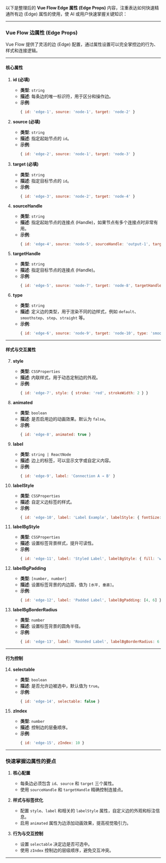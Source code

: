 以下是整理后的 **Vue Flow Edge 属性 (Edge Props)** 内容，注重表达如何快速精通所有边 (Edge) 属性的使用，使 AI 或用户快速掌握关键知识：

---

### Vue Flow 边属性 (Edge Props)

Vue Flow 提供了灵活的边 (Edge) 配置，通过属性设置可以完全掌控边的行为、样式和连接逻辑。

---

#### 核心属性

1. **id (必填)**

   - **类型**: `string`
   - **描述**: 每条边的唯一标识符，用于区分和操作边。
   - **示例**:
     ```js
     { id: 'edge-1', source: 'node-1', target: 'node-2' }
     ```

2. **source (必填)**

   - **类型**: `string`
   - **描述**: 指定起始节点的 `id`。
   - **示例**:
     ```js
     { id: 'edge-2', source: 'node-1', target: 'node-3' }
     ```

3. **target (必填)**

   - **类型**: `string`
   - **描述**: 指定目标节点的 `id`。
   - **示例**:
     ```js
     { id: 'edge-3', source: 'node-2', target: 'node-4' }
     ```

4. **sourceHandle**

   - **类型**: `string`
   - **描述**: 指定起始节点的连接点 (Handle)，如果节点有多个连接点时非常有用。
   - **示例**:
     ```js
     { id: 'edge-4', source: 'node-5', sourceHandle: 'output-1', target: 'node-6' }
     ```

5. **targetHandle**

   - **类型**: `string`
   - **描述**: 指定目标节点的连接点 (Handle)。
   - **示例**:
     ```js
     { id: 'edge-5', source: 'node-7', target: 'node-8', targetHandle: 'input-1' }
     ```

6. **type**
   - **类型**: `string`
   - **描述**: 定义边的类型，用于渲染不同的边样式，例如 `default`、`smoothstep`、`step`、`straight` 等。
   - **示例**:
     ```js
     { id: 'edge-6', source: 'node-9', target: 'node-10', type: 'smoothstep' }
     ```

---

#### 样式与交互属性

7. **style**

   - **类型**: `CSSProperties`
   - **描述**: 内联样式，用于动态定制边的外观。
   - **示例**:
     ```js
     { id: 'edge-7', style: { stroke: 'red', strokeWidth: 2 } }
     ```

8. **animated**

   - **类型**: `boolean`
   - **描述**: 是否启用边的动画效果。默认为 `false`。
   - **示例**:
     ```js
     { id: 'edge-8', animated: true }
     ```

9. **label**

   - **类型**: `string | ReactNode`
   - **描述**: 边上的标签，可以显示文字或自定义内容。
   - **示例**:
     ```js
     { id: 'edge-9', label: 'Connection A → B' }
     ```

10. **labelStyle**

    - **类型**: `CSSProperties`
    - **描述**: 自定义边标签的样式。
    - **示例**:
      ```js
      { id: 'edge-10', label: 'Label Example', labelStyle: { fontSize: '12px', fill: 'blue' } }
      ```

11. **labelBgStyle**

    - **类型**: `CSSProperties`
    - **描述**: 设置标签背景样式，提升可读性。
    - **示例**:
      ```js
      { id: 'edge-11', label: 'Styled Label', labelBgStyle: { fill: 'white', stroke: 'black' } }
      ```

12. **labelBgPadding**

    - **类型**: `[number, number]`
    - **描述**: 设置标签背景的内边距，值为 `[水平, 垂直]`。
    - **示例**:
      ```js
      { id: 'edge-12', label: 'Padded Label', labelBgPadding: [4, 6] }
      ```

13. **labelBgBorderRadius**
    - **类型**: `number`
    - **描述**: 设置标签背景的圆角半径。
    - **示例**:
      ```js
      { id: 'edge-13', label: 'Rounded Label', labelBgBorderRadius: 6 }
      ```

---

#### 行为控制

14. **selectable**

    - **类型**: `boolean`
    - **描述**: 是否允许边被选中，默认值为 `true`。
    - **示例**:
      ```js
      { id: 'edge-14', selectable: false }
      ```

15. **zIndex**
    - **类型**: `number`
    - **描述**: 控制边的层叠顺序。
    - **示例**:
      ```js
      { id: 'edge-15', zIndex: 10 }
      ```

---

### 快速掌握边属性的要点

1. **核心配置**

   - 每条边必须包含 `id`、`source` 和 `target` 三个属性。
   - 使用 `sourceHandle` 和 `targetHandle` 精确控制连接点。

2. **样式与标签优化**

   - 配置 `style`、`label` 和相关的 `labelStyle` 属性，自定义边的外观和标注信息。
   - 启用 `animated` 属性为边添加动画效果，提高视觉吸引力。

3. **行为与交互控制**
   - 设置 `selectable` 决定边是否可选中。
   - 使用 `zIndex` 控制边的层级顺序，避免交互冲突。

---
